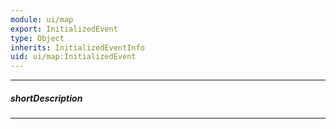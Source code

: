 ```yaml
---
module: ui/map
export: InitializedEvent
type: Object
inherits: InitializedEventInfo
uid: ui/map:InitializedEvent
---
```

---
##### shortDescription
<!-- Description goes here -->

---
<!-- Description goes here -->